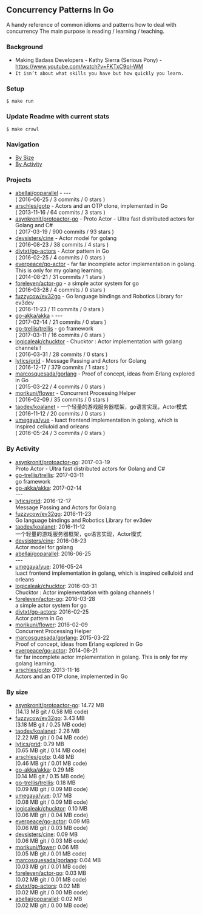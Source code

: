 ## Concurrency Patterns In Go

A handy reference of common idioms and patterns how to deal with concurrency
The main purpose is reading / learning / teaching.

### Background
  - Making Badass Developers - Kathy Sierra (Serious Pony) - https://www.youtube.com/watch?v=FKTxC9pl-WM
  - `It isn’t about what skills you have but how quickly you learn.`

### Setup

    $ make run

### Update Readme with current stats

    $ make crawl

### Navigation

- [By Size](#by-size)
- [By Activity](#by-activity)

### Projects
<!-- PROJECTS_LIST -->
- [abellai/goparallel](https://github.com/abellai/goparallel) - --- <br/> ( 2016-06-25 / 3 commits / 0 stars )
- [arschles/gotp](https://github.com/arschles/gotp) - Actors and an OTP clone, implemented in Go <br/> ( 2013-11-16 / 64 commits / 3 stars )
- [asynkronit/protoactor-go](https://github.com/asynkronit/protoactor-go) - Proto Actor - Ultra fast distributed actors for Golang and C# <br/> ( 2017-03-19 / 900 commits / 93 stars )
- [devsisters/cine](https://github.com/devsisters/cine) - Actor model for golang <br/> ( 2016-08-23 / 38 commits / 4 stars )
- [divtxt/go-actors](https://github.com/divtxt/go-actors) - Actor pattern in Go <br/> ( 2016-02-25 / 4 commits / 0 stars )
- [everpeace/go-actor](https://github.com/everpeace/go-actor) - far far incomplete actor implementation in golang. This is only for my golang learning. <br/> ( 2014-08-21 / 31 commits / 1 stars )
- [foreleven/actor-go](https://github.com/foreleven/actor-go) - a simple actor system for go <br/> ( 2016-03-28 / 4 commits / 0 stars )
- [fuzzycow/ev32go](https://github.com/fuzzycow/ev32go) - Go language bindings and Robotics Library for ev3dev <br/> ( 2016-11-23 / 11 commits / 0 stars )
- [go-akka/akka](https://github.com/go-akka/akka) - --- <br/> ( 2017-02-14 / 21 commits / 0 stars )
- [go-trellis/trellis](https://github.com/go-trellis/trellis) - go framework <br/> ( 2017-03-11 / 16 commits / 0 stars )
- [logicaleak/chucktor](https://github.com/logicaleak/chucktor) - Chucktor : Actor implementation with golang channels ! <br/> ( 2016-03-31 / 28 commits / 0 stars )
- [lytics/grid](https://github.com/lytics/grid) - Message Passing and Actors for Golang <br/> ( 2016-12-17 / 379 commits / 1 stars )
- [marcosquesada/gorlang](https://github.com/marcosquesada/gorlang) - Proof of concept, ideas from Erlang explored in Go <br/> ( 2015-03-22 / 4 commits / 0 stars )
- [morikuni/flower](https://github.com/morikuni/flower) - Concurrent Processing Helper <br/> ( 2016-02-09 / 35 commits / 0 stars )
- [taodev/koalanet](https://github.com/taodev/koalanet) - 一个轻量的游戏服务器框架，go语言实现，Actor模式 <br/> ( 2016-11-12 / 20 commits / 0 stars )
- [umegaya/yue](https://github.com/umegaya/yue) - luact frontend implementation in golang, which is inspired celluloid and orleans <br/> ( 2016-05-24 / 3 commits / 0 stars )
<!-- /PROJECTS_LIST -->

### By Activity
<!-- ACTIVITY_LIST -->
- [asynkronit/protoactor-go](https://github.com/asynkronit/protoactor-go): 2017-03-19 <br/> Proto Actor - Ultra fast distributed actors for Golang and C#
- [go-trellis/trellis](https://github.com/go-trellis/trellis): 2017-03-11 <br/> go framework
- [go-akka/akka](https://github.com/go-akka/akka): 2017-02-14 <br/> ---
- [lytics/grid](https://github.com/lytics/grid): 2016-12-17 <br/> Message Passing and Actors for Golang
- [fuzzycow/ev32go](https://github.com/fuzzycow/ev32go): 2016-11-23 <br/> Go language bindings and Robotics Library for ev3dev
- [taodev/koalanet](https://github.com/taodev/koalanet): 2016-11-12 <br/> 一个轻量的游戏服务器框架，go语言实现，Actor模式
- [devsisters/cine](https://github.com/devsisters/cine): 2016-08-23 <br/> Actor model for golang
- [abellai/goparallel](https://github.com/abellai/goparallel): 2016-06-25 <br/> ---
- [umegaya/yue](https://github.com/umegaya/yue): 2016-05-24 <br/> luact frontend implementation in golang, which is inspired celluloid and orleans
- [logicaleak/chucktor](https://github.com/logicaleak/chucktor): 2016-03-31 <br/> Chucktor : Actor implementation with golang channels !
- [foreleven/actor-go](https://github.com/foreleven/actor-go): 2016-03-28 <br/> a simple actor system for go
- [divtxt/go-actors](https://github.com/divtxt/go-actors): 2016-02-25 <br/> Actor pattern in Go
- [morikuni/flower](https://github.com/morikuni/flower): 2016-02-09 <br/> Concurrent Processing Helper
- [marcosquesada/gorlang](https://github.com/marcosquesada/gorlang): 2015-03-22 <br/> Proof of concept, ideas from Erlang explored in Go
- [everpeace/go-actor](https://github.com/everpeace/go-actor): 2014-08-21 <br/> far far incomplete actor implementation in golang. This is only for my golang learning.
- [arschles/gotp](https://github.com/arschles/gotp): 2013-11-16 <br/> Actors and an OTP clone, implemented in Go
<!-- /ACTIVITY_LIST -->

### By size
<!-- SIZE_LIST -->
- [asynkronit/protoactor-go](https://github.com/asynkronit/protoactor-go): 14.72 MB<br/>  (14.13 MB git / 0.58 MB code)
- [fuzzycow/ev32go](https://github.com/fuzzycow/ev32go): 3.43 MB<br/>  (3.18 MB git / 0.25 MB code)
- [taodev/koalanet](https://github.com/taodev/koalanet): 2.26 MB<br/>  (2.22 MB git / 0.04 MB code)
- [lytics/grid](https://github.com/lytics/grid): 0.79 MB<br/>  (0.65 MB git / 0.14 MB code)
- [arschles/gotp](https://github.com/arschles/gotp): 0.48 MB<br/>  (0.46 MB git / 0.01 MB code)
- [go-akka/akka](https://github.com/go-akka/akka): 0.29 MB<br/>  (0.14 MB git / 0.15 MB code)
- [go-trellis/trellis](https://github.com/go-trellis/trellis): 0.18 MB<br/>  (0.09 MB git / 0.09 MB code)
- [umegaya/yue](https://github.com/umegaya/yue): 0.17 MB<br/>  (0.08 MB git / 0.09 MB code)
- [logicaleak/chucktor](https://github.com/logicaleak/chucktor): 0.10 MB<br/>  (0.06 MB git / 0.04 MB code)
- [everpeace/go-actor](https://github.com/everpeace/go-actor): 0.09 MB<br/>  (0.06 MB git / 0.03 MB code)
- [devsisters/cine](https://github.com/devsisters/cine): 0.09 MB<br/>  (0.06 MB git / 0.03 MB code)
- [morikuni/flower](https://github.com/morikuni/flower): 0.06 MB<br/>  (0.05 MB git / 0.01 MB code)
- [marcosquesada/gorlang](https://github.com/marcosquesada/gorlang): 0.04 MB<br/>  (0.03 MB git / 0.01 MB code)
- [foreleven/actor-go](https://github.com/foreleven/actor-go): 0.03 MB<br/>  (0.02 MB git / 0.01 MB code)
- [divtxt/go-actors](https://github.com/divtxt/go-actors): 0.02 MB<br/>  (0.02 MB git / 0.00 MB code)
- [abellai/goparallel](https://github.com/abellai/goparallel): 0.02 MB<br/>  (0.02 MB git / 0.00 MB code)
<!-- /SIZE_LIST -->
